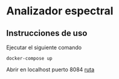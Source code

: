 # Analizador espectral
## Instrucciones de uso
Ejecutar el siguiente comando
```
docker-compose up
```
Abrir en localhost puerto 8084 [ruta](http://localhost:8084)

